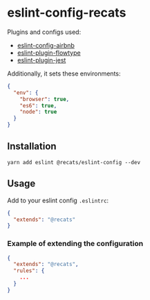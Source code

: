 # eslint-config-recats

Plugins and configs used:
* [eslint-config-airbnb](https://yarnpkg.com/en/package/eslint-config-airbnb)
* [eslint-plugin-flowtype](https://yarnpkg.com/en/package/eslint-plugin-flowtype)
* [eslint-plugin-jest](https://yarnpkg.com/en/package/eslint-plugin-jest)

Additionally, it sets these environments:
```json
{
  "env": {
    "browser": true,
    "es6": true,
    "node": true
  }
}
```

## Installation
```
yarn add eslint @recats/eslint-config --dev
```

## Usage
Add to your eslint config `.eslintrc`:

```json
{
  "extends": "@recats"
}
```

### Example of extending the configuration

```json
{
  "extends": "@recats",
  "rules": {
    ...
  }
}
```

